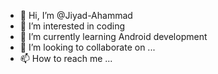 - 👋 Hi, I’m @Jiyad-Ahammad
- 👀 I’m interested in coding
- 🌱 I’m currently learning Android development
- 💞️ I’m looking to collaborate on ...
- 📫 How to reach me ...

<!---
Jiyad-Ahammad/Jiyad-Ahammad is a ✨ special ✨ repository because its `README.md` (this file) appears on your GitHub profile.
You can click the Preview link to take a look at your changes.
--->
